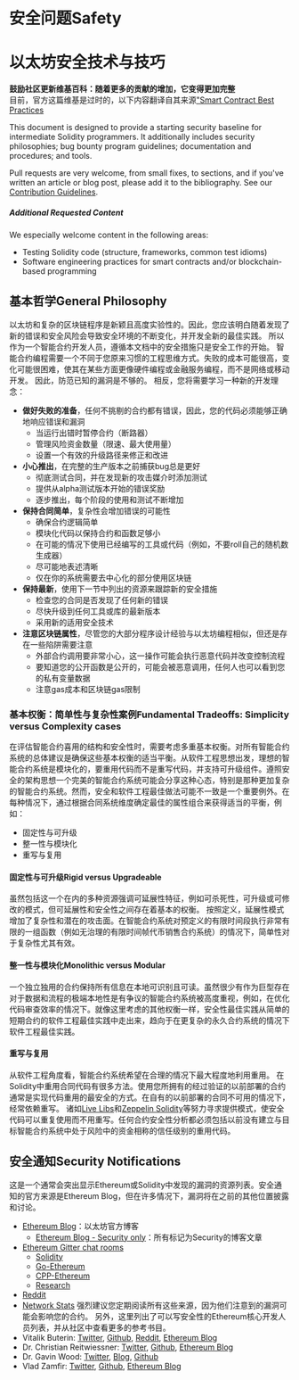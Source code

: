 # 安全问题Safety
# 以太坊安全技术与技巧
**鼓励社区更新维基百科：随着更多的贡献的增加，它变得更加完整**  
目前，官方这篇维基是过时的，以下内容翻译自其来源["Smart Contract Best Practices](https://github.com/ConsenSys/smart-contract-best-practices)
  
This document is designed to provide a starting security baseline for intermediate Solidity programmers. It additionally includes security philosophies; bug bounty program guidelines; documentation and procedures; and tools.

Pull requests are very welcome, from small fixes, to sections, and if you've written an article or blog post, please add it to the bibliography. See our [Contribution Guidelines](https://github.com/ConsenSys/smart-contract-best-practices/blob/master/CONTRIBUTING.md).  
##### Additional Requested Content
We especially welcome content in the following areas:
* Testing Solidity code (structure, frameworks, common test idioms)
* Software engineering practices for smart contracts and/or blockchain-based programming
## 基本哲学General Philosophy
以太坊和复杂的区块链程序是新颖且高度实验性的。因此，您应该明白随着发现了新的错误和安全风险会导致安全环境的不断变化，并开发全新的最佳实践。 所以作为一个智能合约开发人员，遵循本文档中的安全措施只是安全工作的开始。
智能合约编程需要一个不同于您原来习惯的工程思维方式。失败的成本可能很高，变化可能很困难，使其在某些方面更像硬件编程或金融服务编程，而不是网络或移动开发。 因此，防范已知的漏洞是不够的。 相反，您将需要学习一种新的开发理念：
* **做好失败的准备**，任何不挑剔的合约都有错误，因此，您的代码必须能够正确地响应错误和漏洞
	* 当运行出错时暂停合约（断路器）
	* 管理风险资金数量（限速、最大使用量）
	* 设置一个有效的升级路径来修正和改进
* **小心推出**，在完整的生产版本之前捕获bug总是更好
	* 彻底测试合同，并在发现新的攻击媒介时添加测试
	* 提供从alpha测试版本开始的错误奖励
	* 逐步推出，每个阶段的使用和测试不断增加
* **保持合同简单**，复杂性会增加错误的可能性
	* 确保合约逻辑简单
	* 模块化代码以保持合约和函数足够小
	* 在可能的情况下使用已经编写的工具或代码（例如，不要roll自己的随机数生成器）
	* 尽可能地表述清晰
	* 仅在你的系统需要去中心化的部分使用区块链
* **保持最新**，使用下一节中列出的资源来跟踪新的安全措施
	* 检查您的合同是否发现了任何新的错误
	* 尽快升级到任何工具或库的最新版本
	* 采用新的适用安全技术
* **注意区块链属性**，尽管您的大部分程序设计经验与以太坊编程相似，但还是存在一些陷阱需要注意
	* 外部合约调用要非常小心，这一操作可能会执行恶意代码并改变控制流程
	* 要知道您的公开函数是公开的，可能会被恶意调用，任何人也可以看到您的私有变量数据
	* 注意gas成本和区块链gas限制
### 基本权衡：简单性与复杂性案例Fundamental Tradeoffs: Simplicity versus Complexity cases
在评估智能合约喜用的结构和安全性时，需要考虑多重基本权衡。对所有智能合约系统的总体建议是确保这些基本权衡的适当平衡。从软件工程思想出发，理想的智能合约系统是模块化的，要重用代码而不是重写代码，并支持可升级组件。遵照安全的架构思想一个完美的智能合约系统可能会分享这种心态，特别是那种更加复杂的智能合约系统。然而，安全和软件工程最佳做法可能不一致是一个重要例外。在每种情况下，通过根据合同系统维度确定最佳的属性组合来获得适当的平衡，例如：
* 固定性与可升级
* 整一性与模块化
* 重写与复用
#### 固定性与可升级Rigid versus Upgradeable
虽然包括这一个在内的多种资源强调可延展性特征，例如可杀死性，可升级或可修改的模式，但可延展性和安全性之间存在着基本的权衡。
按照定义，延展性模式增加了复杂性和潜在的攻击面。在智能合约系统对预定义的有限时间段执行非常有限的一组函数（例如无治理的有限时间帧代币销售合约系统）的情况下，简单性对于复杂性尤其有效。
#### 整一性与模块化Monolithic versus Modular
一个独立独用的合约保持所有信息在本地可识别且可读。虽然很少有作为巨型存在对于数据和流程的极端本地性是有争议的智能合约系统被高度重视，例如，在优化代码审查效率的情况下。就像这里考虑的其他权衡一样，安全性最佳实践从简单的短期合约的软件工程最佳实践中走出来，趋向于在更复杂的永久合约系统的情况下软件工程最佳实践。
#### 重写与复用
从软件工程角度看，智能合约系统希望在合理的情况下最大程度地利用重用。 在Solidity中重用合同代码有很多方法。使用您所拥有的经过验证的以前部署的合约通常是实现代码重用的最安全的方式。在自有的以前部署的合同不可用的情况下，经常依赖重写。 诸如[Live Libs](https://github.com/ConsenSys/live-libs)和[Zeppelin Solidity](https://github.com/OpenZeppelin/zeppelin-solidity)等努力寻求提供模式，使安全代码可以重复使用而不用重写。任何合约安全性分析都必须包括以前没有建立与目标智能合约系统中处于风险中的资金相称的信任级别的重用代码。
## 安全通知Security Notifications
这是一个通常会突出显示Ethereum或Solidity中发现的漏洞的资源列表。安全通知的官方来源是Ethereum Blog，但在许多情况下，漏洞将在之前的其他位置披露和讨论。
* [Ethereum Blog](https://blog.ethereum.org/)：以太坊官方博客
	* [Ethereum Blog - Security only](https://blog.ethereum.org/category/security/)：所有标记为Security的博客文章
* [Ethereum Gitter chat rooms](https://gitter.im/ethereum/home)
	* [Solidity](https://gitter.im/ethereum/solidity)
	* [Go-Ethereum](https://gitter.im/ethereum/go-ethereum)
	* [CPP-Ethereum](https://gitter.im/ethereum/cpp-ethereum)
	* [Research](https://gitter.im/ethereum/research)
* [Reddit](https://www.reddit.com/r/ethereum/)
* [Network Stats](https://ethstats.net/)
强烈建议您定期阅读所有这些来源，因为他们注意到的漏洞可能会影响您的合约。
另外，这里列出了可以写安全性的Ethereum核心开发人员列表，并从社区中查看更多的参考书目。
* Vitalik Buterin: [Twitter](https://twitter.com/vitalikbuterin), [Github](https://github.com/vbuterin), [Reddit](https://www.reddit.com/user/vbuterin), [Ethereum Blog](https://blog.ethereum.org/author/vitalik-buterin/)
* Dr. Christian Reitwiessner: [Twitter](https://twitter.com/ethchris), [Github](https://github.com/chriseth), [Ethereum Blog](https://blog.ethereum.org/author/christian_r/)
* Dr. Gavin Wood: [Twitter](https://twitter.com/gavofyork), [Blog](http://gavwood.com/), [Github](https://github.com/gavofyork)
* Vlad Zamfir: [Twitter](https://twitter.com/vladzamfir), [Github](https://github.com/vladzamfir), [Ethereum Blog](https://blog.ethereum.org/author/vlad/)